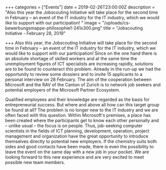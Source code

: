 +++
categories = ["Events"]
date = 2019-02-26T23:00:00Z
description = "Also this year the Jobscouting Initiative will take place for the second time in February – an event of the IT industry for the IT industry, which we would like to support with our participation! "
image = "/uploads/cs-bewerbungsmappe-philosophie1-241x300.png"
title = "Jobscouting Initiative - February 28, 2019"

+++
Also this year, the Jobscouting Initiative will take place for the second time in February – an event of the IT industry for the IT industry, which we would like to support with our participation! Since on the one hand there is an absolute shortage of skilled workers and at the same time the unemployment figures of ICT specialists are increasing rapidly, solutions are to be found to counteract this problem. Already in the run-up we had the opportunity to review some dossiers and to invite 15 applicants to a personal interview on 28 February. The aim of the cooperation between Microsoft and the RAV of the Canton of Zurich is to network job seekers and potential employers of the Microsoft Partner Ecosystem.

Qualified employees and their knowledge are regarded as the basis for entrepreneurial success. But where and above all how can this target group be found at all? The problem is no longer new to the IT industry and we are often faced with this question. Within Microsoft's premises, a place has been created where the participants get to know each other personally and – unlike usual – the focus is on people. Thus, job-seeking computer scientists in the fields of ICT planning, development, operation, project management and organization have the great opportunity to introduce themselves directly to potential new employers. If the chemistry suits both sides and good contacts have been made, there is even the possibility to leave the event on the same day with a new job in your pocket. We are looking forward to this new experience and are very excited to meet possible new team members.